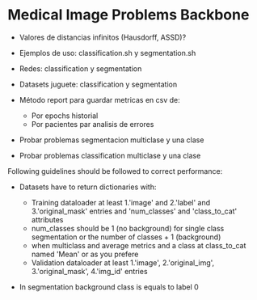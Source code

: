 # Medical Image Problems Backbone

- Valores de distancias infinitos (Hausdorff, ASSD)?
- Ejemplos de uso: classification.sh y segmentation.sh
- Redes: classification y segmentation
- Datasets juguete: classification y segmentation
- Método report para guardar metricas en csv de: 
  - Por epochs historial
  - Por pacientes par analisis de errores
  
- Probar problemas segmentacion multiclase y una clase
- Probar problemas classification multiclase y una clase  


Following guidelines should be followed to correct performance:

  - Datasets have to return dictionaries with:
    - Training dataloader at least 1.'image' and 2.'label' and 3.'original_mask' entries and 'num_classes' and 'class_to_cat' attributes
    - num_classes should be 1 (no background) for single class segmentation or the number of classes + 1 (background)
    - when multiclass and average metrics and a class at class_to_cat named 'Mean' or as you prefere
    - Validation dataloader at least 1.'image', 2.'original_img', 3.'original_mask', 4.'img_id' entries

  - In segmentation background class is equals to label 0